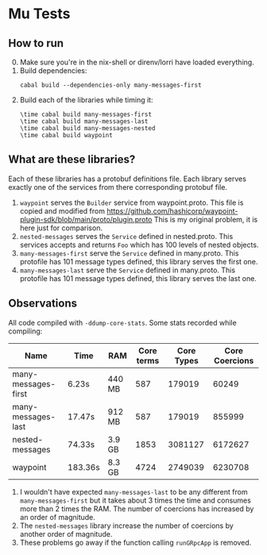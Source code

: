 # Mu Tests

## How to run

0. Make sure you're in the nix-shell or direnv/lorri have loaded everything.
1. Build dependencies:
   ```
   cabal build --dependencies-only many-messages-first
   ```
1. Build each of the libraries while timing it:
   ```
   \time cabal build many-messages-first
   \time cabal build many-messages-last
   \time cabal build many-messages-nested
   \time cabal build waypoint
   ```

## What are these libraries?

Each of these libraries has a protobuf definitions file. Each library serves
exactly one of the services from there corresponding protobuf file.

1. `waypoint` serves the `Builder` service from waypoint.proto. This file is
   copied and modified from
   https://github.com/hashicorp/waypoint-plugin-sdk/blob/main/proto/plugin.proto
   This is my original problem, it is here just for comparison.
1. `nested-messages` serves the `Service` defined in nested.proto. This services
   accepts and returns `Foo` which has 100 levels of nested objects.
1. `many-messages-first` serve the `Service` defined in many.proto. This
   protofile has 101 message types defined, this library serves the first one.
1. `many-messages-last` serve the `Service` defined in many.proto. This
   protofile has 101 message types defined, this library serves the last one.

## Observations

All code compiled with `-ddump-core-stats`. Some stats recorded while compiling:

| Name                 | Time    | RAM    | Core terms | Core Types | Core Coercions |
| -------------------- | ----    | ----   | ---------- | ---------- | -------------- |
| many-messages-first  | 6.23s   | 440 MB | 587        | 179019     | 60249          |
| many-messages-last   | 17.47s  | 912 MB | 587        | 179019     | 855999         |
| nested-messages      | 74.33s  | 3.9 GB | 1853       | 3081127    | 6172627        |
| waypoint             | 183.36s | 8.3 GB | 4724       | 2749039    | 6230708        |

1. I wouldn't have expected `many-messages-last` to be any different from
   `many-messages-first` but it takes about 3 times the time and consumes more
   than 2 times the RAM. The number of coercions has increased by an order of
   magnitude.
1. The `nested-messages` library increase the number of coercions by another
   order of magnitude.
1. These problems go away if the function calling `runGRpcApp` is removed.
